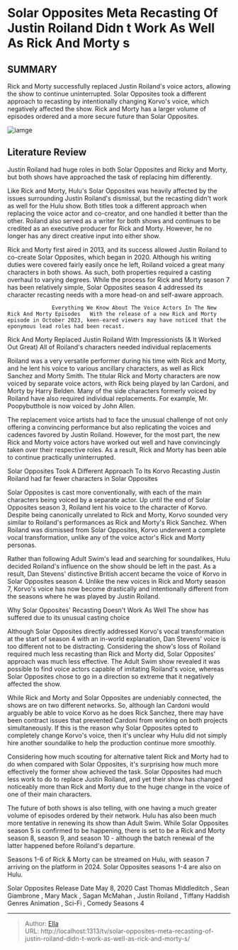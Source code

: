 # Solar Opposites  Meta Recasting Of Justin Roiland Didn t Work As Well As Rick And Morty s


## SUMMARY 



  Rick and Morty successfully replaced Justin Roiland&#39;s voice actors, allowing the show to continue uninterrupted.   Solar Opposites took a different approach to recasting by intentionally changing Korvo&#39;s voice, which negatively affected the show.   Rick and Morty has a larger volume of episodes ordered and a more secure future than Solar Opposites.  

![iamge](https://static1.srcdn.com/wordpress/wp-content/uploads/2024/01/solar-opposites-recasting-justin-roiland-rick-morty-better.jpg)

## Literature Review
Justin Roiland had huge roles in both Solar Opposites and Ricky and Morty, but both shows have approached the task of replacing him differently.




Like Rick and Morty, Hulu&#39;s Solar Opposites was heavily affected by the issues surrounding Justin Roiland&#39;s dismissal, but the recasting didn&#39;t work as well for the Hulu show. Both titles took a different approach when replacing the voice actor and co-creator, and one handled it better than the other. Roiland also served as a writer for both shows and continues to be credited as an executive producer for Rick and Morty. However, he no longer has any direct creative input into either show.




Rick and Morty first aired in 2013, and its success allowed Justin Roiland to co-create Solar Opposites, which began in 2020. Although his writing duties were covered fairly easily once he left, Roiland voiced a great many characters in both shows. As such, both properties required a casting overhaul to varying degrees. While the process for Rick and Morty season 7 has been relatively simple, Solar Opposites season 4 addressed its character recasting needs with a more head-on and self-aware approach.

                  Everything We Know About The Voice Actors In The New Rick And Morty Episodes   With the release of a new Rick and Morty episode in October 2023, keen-eared viewers may have noticed that the eponymous lead roles had been recast.     


 Rick And Morty Replaced Justin Roiland With Impressionists (&amp; It Worked Out Great) 
All of Roiland&#39;s characters needed individual replacements
         

Roiland was a very versatile performer during his time with Rick and Morty, and he lent his voice to various ancillary characters, as well as Rick Sanchez and Morty Smith. The titular Rick and Morty characters are now voiced by separate voice actors, with Rick being played by Ian Cardoni, and Morty by Harry Belden. Many of the side characters formerly voiced by Roiland have also required individual replacements. For example, Mr. Poopybutthole is now voiced by John Allen.




The replacement voice artists had to face the unusual challenge of not only offering a convincing performance but also replicating the voices and cadences favored by Justin Roiland. However, for the most part, the new Rick and Morty voice actors have worked out well and have convincingly taken over their respective roles. As a result, Rick and Morty has been able to continue practically uninterrupted.



 Solar Opposites Took A Different Approach To Its Korvo Recasting 
Justin Roiland had far fewer characters in Solar Opposites
          

Solar Opposites is cast more conventionally, with each of the main characters being voiced by a separate actor. Up until the end of Solar Opposites season 3, Roiland lent his voice to the character of Korvo. Despite being canonically unrelated to Rick and Morty, Korvo sounded very similar to Roiland&#39;s performances as Rick and Morty&#39;s Rick Sanchez. When Roiland was dismissed from Solar Opposites, Korvo underwent a complete vocal transformation, unlike any of the voice actor&#39;s Rick and Morty personas.




Rather than following Adult Swim&#39;s lead and searching for soundalikes, Hulu decided Roiland&#39;s influence on the show should be left in the past. As a result, Dan Stevens&#39; distinctive British accent became the voice of Korvo in Solar Opposites season 4. Unlike the new voices in Rick and Morty season 7, Korvo&#39;s voice has now become drastically and intentionally different from the seasons where he was played by Justin Roiland.



 Why Solar Opposites&#39; Recasting Doesn&#39;t Work As Well 
The show has suffered due to its unusual casting choice
          

Although Solar Opposites directly addressed Korvo&#39;s vocal transformation at the start of season 4 with an in-world explanation, Dan Stevens&#39; voice is too different not to be distracting. Considering the show&#39;s loss of Roiland required much less recasting than Rick and Morty did, Solar Opposites&#39; approach was much less effective. The Adult Swim show revealed it was possible to find voice actors capable of imitating Roiland&#39;s voice, whereas Solar Opposites chose to go in a direction so extreme that it negatively affected the show.




While Rick and Morty and Solar Opposites are undeniably connected, the shows are on two different networks. So, although Ian Cardoni would arguably be able to voice Korvo as he does Rick Sanchez, there may have been contract issues that prevented Cardoni from working on both projects simultaneously. If this is the reason why Solar Opposites opted to completely change Korvo&#39;s voice, then it&#39;s unclear why Hulu did not simply hire another soundalike to help the production continue more smoothly.

Considering how much scouting for alternative talent Rick and Morty had to do when compared with Solar Opposites, it&#39;s surprising how much more effectively the former show achieved the task. Solar Opposites had much less work to do to replace Justin Roiland, and yet their show has changed noticeably more than Rick and Morty due to the huge change in the voice of one of their main characters.

The future of both shows is also telling, with one having a much greater volume of episodes ordered by their network. Hulu has also been much more tentative in renewing its show than Adult Swim. While Solar Opposites season 5 is confirmed to be happening, there is set to be a Rick and Morty season 8, season 9, and season 10 - although the batch renewal of the latter happened before Roiland&#39;s departure.






Seasons 1-6 of Rick &amp; Morty can be streamed on Hulu, with season 7 arriving on the platform in 2024. Solar Opposites seasons 1-4 are also on Hulu.




  Solar Opposites   Release Date   May 8, 2020    Cast   Thomas MIddleditch , Sean Giambrone , Mary Mack , Sagan McMahan , Justin Roiland , Tiffany Haddish    Genres   Animation ,  Sci-Fi , Comedy    Seasons   4       


---

> Author: [Ella](https://instagram.hk.cn/)  
> URL: http://localhost:1313/tv/solar-opposites-meta-recasting-of-justin-roiland-didn-t-work-as-well-as-rick-and-morty-s/  

